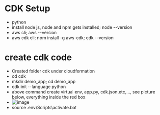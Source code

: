 # CDK Setup
- python
- install node js, node and npm gets installed; node --version
- aws cli; aws --version
- aws cdk cli; npm install -g aws-cdk; cdk --version

# create cdk code
- Created folder cdk under cloudformation
- cd cdk
- mkdir demo_app; cd demo_app
- cdk init --language python
- above command create virtual env, app.py, cdk.json,etc,..., see picture below, everything inside the red box
- ![image](https://user-images.githubusercontent.com/52529498/144577501-434da460-105f-4b71-9ec4-45e47d0499bc.png)
- source .env\Scripts\activate.bat
